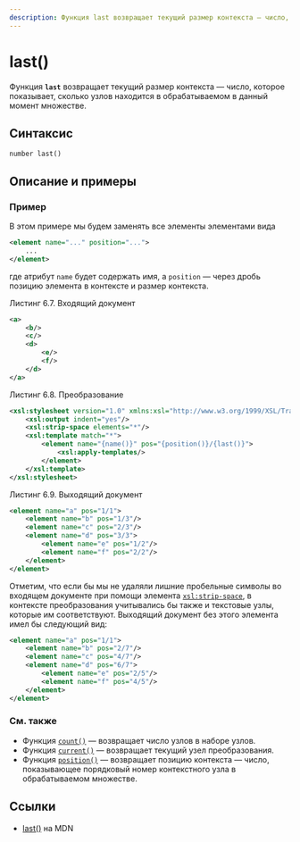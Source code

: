 ```yaml
---
description: Функция last возвращает текущий размер контекста — число, которое показывает, сколько узлов находится в обрабатываемом в данный момент множестве
---
```


# last()

Функция **`last`** возвращает текущий размер контекста — число, которое показывает, сколько узлов находится в обрабатываемом в данный момент множестве.

## Синтаксис

```
number last()
```

## Описание и примеры

### Пример

В этом примере мы будем заменять все элементы элементами вида

```xml
<element name="..." position="...">
    ...
</element>
```

где атрибут `name` будет содержать имя, a `position` — через дробь позицию элемента в контексте и размер контекста.

Листинг 6.7. Входящий документ

```xml
<a>
    <b/>
    <c/>
    <d>
        <e/>
        <f/>
    </d>
</a>
```

Листинг 6.8. Преобразование

```xml
<xsl:stylesheet version="1.0" xmlns:xsl="http://www.w3.org/1999/XSL/Transform">
    <xsl:output indent="yes"/>
    <xsl:strip-space elements="*"/>
    <xsl:template match="*">
        <element name="{name()}" pos="{position()}/{last()}">
            <xsl:apply-templates/>
        </element>
    </xsl:template>
</xsl:stylesheet>
```

Листинг 6.9. Выходящий документ

```xml
<element name="a" pos="1/1">
    <element name="b" pos="1/3"/>
    <element name="c" pos="2/3"/>
    <element name="d" pos="3/3">
        <element name="e" pos="1/2"/>
        <element name="f" pos="2/2"/>
    </element>
</element>
```

Отметим, что если бы мы не удаляли лишние пробельные символы во входящем документе при помощи элемента [`xsl:strip-space`](../xslt/xsl-strip-space.md), в контексте преобразования учитывались бы также и текстовые узлы, которые им соответствуют. Выходящий документ без этого элемента имел бы следующий вид:

```xml
<element name="a" pos="1/1">
    <element name="b" pos="2/7"/>
    <element name="c" pos="4/7"/>
    <element name="d" pos="6/7">
        <element name="e" pos="2/5"/>
        <element name="f" pos="4/5"/>
    </element>
</element>
```

### См. также

- Функция [`count()`](count.md) — возвращает число узлов в наборе узлов.
- Функция [`current()`](current.md) — возвращает текущий узел преобразования.
- Функция [`position()`](position.md) — возвращает позицию контекста — число, показывающее порядковый номер контекстного узла в обрабатываемом множестве.

## Ссылки

- [last()](https://developer.mozilla.org/en-US/docs/Web/XPath/Functions/last) на MDN
